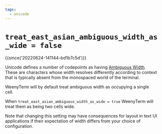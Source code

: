 ```yaml
---
tags:
  - unicode
---
```

# `treat_east_asian_ambiguous_width_as_wide = false`

{{since('20220624-141144-bd1b7c5d')}}

Unicode defines a number of codepoints as having [Ambiguous
Width](http://www.unicode.org/reports/tr11/#Ambiguous). These are characters
whose width resolves differently according to context that is typically absent
from the monospaced world of the terminal.

WeenyTerm will by default treat ambiguous width as occupying a single cell.

When `treat_east_asian_ambiguous_width_as_wide = true` WeenyTerm will treat them
as being two cells wide.

Note that changing this setting may have consequences for layout in text UI
applications if their expectation of width differs from your choice of
configuration.
